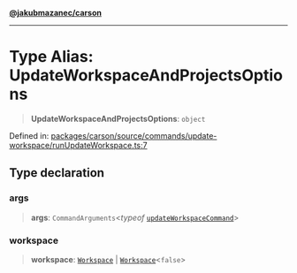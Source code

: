 [**@jakubmazanec/carson**](../README.md)

---

# Type Alias: UpdateWorkspaceAndProjectsOptions

> **UpdateWorkspaceAndProjectsOptions**: `object`

Defined in:
[packages/carson/source/commands/update-workspace/runUpdateWorkspace.ts:7](https://github.com/jakubmazanec/tools/blob/adfe44f908094c1d1cdf19837842b33066bbd9d7/packages/carson/source/commands/update-workspace/runUpdateWorkspace.ts#L7)

## Type declaration

### args

> **args**: `CommandArguments`\<_typeof_
> [`updateWorkspaceCommand`](../variables/updateWorkspaceCommand.md)\>

### workspace

> **workspace**: [`Workspace`](../classes/Workspace.md) \|
> [`Workspace`](../classes/Workspace.md)\<`false`\>
